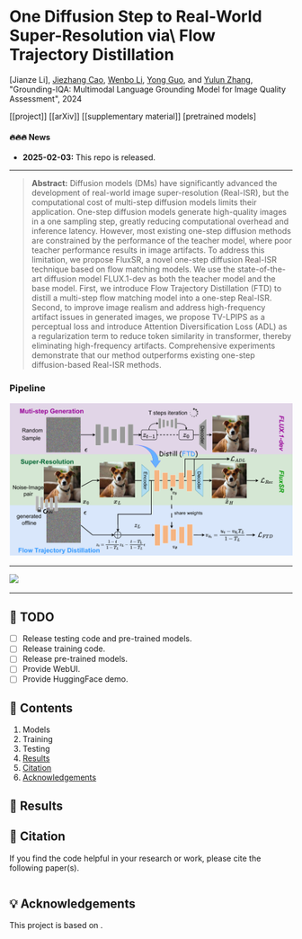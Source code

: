 # One Diffusion Step to Real-World Super-Resolution via\\ Flow Trajectory Distillation

[Jianze Li], [Jiezhang Cao](https://www.jiezhangcao.com/), [Wenbo Li](https://fenglinglwb.github.io/), [Yong Guo](https://www.guoyongcs.com/), and [Yulun Zhang](http://yulunzhang.com/), "Grounding-IQA: Multimodal Language Grounding Model for Image Quality Assessment", 2024

[[project]] [[arXiv]] [[supplementary material]] [pretrained models]



#### 🔥🔥🔥 News

- **2025-02-03:** This repo is released.

---

> **Abstract:** Diffusion models (DMs) have significantly advanced the development of real-world image super-resolution (Real-ISR), but the computational cost of multi-step diffusion models limits their application. One-step diffusion models generate high-quality images in a one sampling step, greatly reducing computational overhead and inference latency. However, most existing one-step diffusion methods are constrained by the performance of the teacher model, where poor teacher performance results in image artifacts. To address this limitation, we propose FluxSR, a novel one-step diffusion Real-ISR technique based on flow matching models. We use the state-of-the-art diffusion model FLUX.1-dev as both the teacher model and the base model. First, we introduce Flow Trajectory Distillation (FTD) to distill a multi-step flow matching model into a one-step Real-ISR. Second, to improve image realism and address high-frequency artifact issues in generated images, we propose TV-LPIPS as a perceptual loss and introduce Attention Diversification Loss (ADL) as a regularization term to reduce token similarity in transformer, thereby eliminating high-frequency artifacts. Comprehensive experiments demonstrate that our method outperforms existing one-step diffusion-based Real-ISR methods.

### Pipeline

![](figs/Pipeline.png)

---

![](figs/Example.png)

---

## 🔖 TODO

- [ ] Release testing code and pre-trained models.
- [ ] Release training code. 
- [ ] Release pre-trained models.
- [ ] Provide WebUI.
- [ ] Provide HuggingFace demo.

## 🔗 Contents

1. Models
1. Training
1. Testing
1. [Results](#results)
1. [Citation](#citation)
1. [Acknowledgements](#acknowledgements)

## <a name="results"></a>🔎 Results


## <a name="citation"></a>📎 Citation

If you find the code helpful in your research or work, please cite the following paper(s).

```

```

## <a name="acknowledgements"></a>💡 Acknowledgements

This project is based on .
